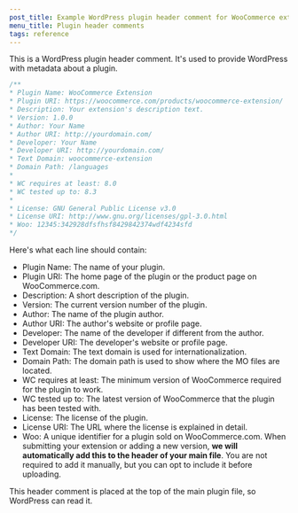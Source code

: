```yaml
---
post_title: Example WordPress plugin header comment for WooCommerce extensions
menu_title: Plugin header comments
tags: reference
---
```


This is a WordPress plugin header comment. It's used to provide WordPress with metadata about a plugin. 

```php
/**
* Plugin Name: WooCommerce Extension
* Plugin URI: https://woocommerce.com/products/woocommerce-extension/
* Description: Your extension's description text.
* Version: 1.0.0
* Author: Your Name
* Author URI: http://yourdomain.com/
* Developer: Your Name
* Developer URI: http://yourdomain.com/
* Text Domain: woocommerce-extension
* Domain Path: /languages
*
* WC requires at least: 8.0
* WC tested up to: 8.3
*
* License: GNU General Public License v3.0
* License URI: http://www.gnu.org/licenses/gpl-3.0.html
* Woo: 12345:342928dfsfhsf8429842374wdf4234sfd
*/
```

Here's what each line should contain:

* Plugin Name: The name of your plugin.
* Plugin URI: The home page of the plugin or the product page on WooCommerce.com.
* Description: A short description of the plugin.
* Version: The current version number of the plugin.
* Author: The name of the plugin author.
* Author URI: The author's website or profile page.
* Developer: The name of the developer if different from the author.
* Developer URI: The developer's website or profile page.
* Text Domain: The text domain is used for internationalization.
* Domain Path: The domain path is used to show where the MO files are located.
* WC requires at least: The minimum version of WooCommerce required for the plugin to work.
* WC tested up to: The latest version of WooCommerce that the plugin has been tested with.
* License: The license of the plugin.
* License URI: The URL where the license is explained in detail.
* Woo: A unique identifier for a plugin sold on WooCommerce.com. When submitting your extension or adding a new version, **we will automatically add this to the header of your main file**. You are not required to add it manually, but you can opt to include it before uploading. 

This header comment is placed at the top of the main plugin file, so WordPress can read it.
